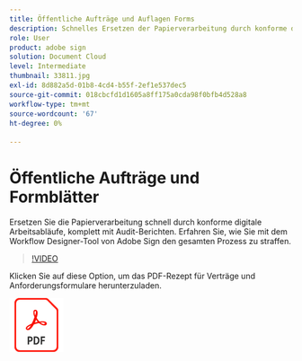 ```yaml
---
title: Öffentliche Aufträge und Auflagen Forms
description: Schnelles Ersetzen der Papierverarbeitung durch konforme digitale Arbeitsabläufe, einschließlich Prüfberichte
role: User
product: adobe sign
solution: Document Cloud
level: Intermediate
thumbnail: 33811.jpg
exl-id: 8d882a5d-01b8-4cd4-b55f-2ef1e537dec5
source-git-commit: 018cbcfd1d1605a8ff175a0cda98f0bfb4d528a8
workflow-type: tm+mt
source-wordcount: '67'
ht-degree: 0%

---
```


# Öffentliche Aufträge und Formblätter

Ersetzen Sie die Papierverarbeitung schnell durch konforme digitale Arbeitsabläufe, komplett mit Audit-Berichten. Erfahren Sie, wie Sie mit dem Workflow Designer-Tool von Adobe Sign
den gesamten Prozess zu straffen.

>[!VIDEO](https://video.tv.adobe.com/v/33811?hidetitle=true)

Klicken Sie auf diese Option, um das PDF-Rezept für Verträge und Anforderungsformulare herunterzuladen.

[![PDF herunterladen](../assets/acrobat_PDF_96.png)](../assets/UseCaseRecipe-EN-UsingWorkflowDesigner.pdf)
